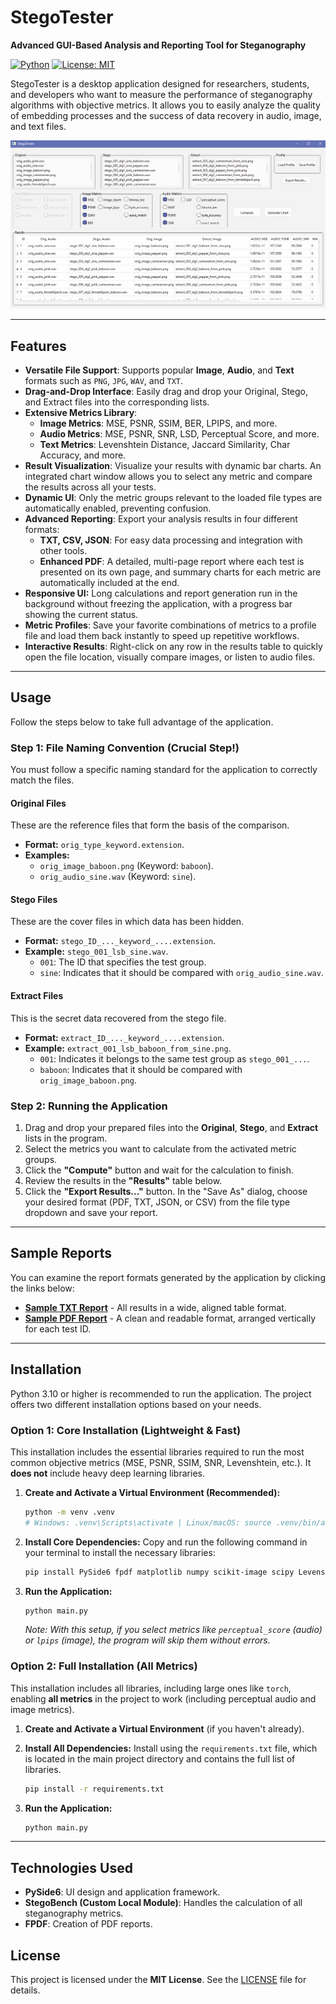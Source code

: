 # StegoTester

**Advanced GUI-Based Analysis and Reporting Tool for Steganography**

[![Python](https://img.shields.io/badge/Python-3.10+-blue.svg)](https://www.python.org/downloads/)
[![License: MIT](https://img.shields.io/badge/License-MIT-yellow.svg)](https://opensource.org/licenses/MIT)

StegoTester is a desktop application designed for researchers, students, and developers who want to measure the performance of steganography algorithms with objective metrics. It allows you to easily analyze the quality of embedding processes and the success of data recovery in audio, image, and text files.

![StegoTester Main Application Screen](assets/main_app.png)

---

## Features

- **Versatile File Support**: Supports popular **Image**, **Audio**, and **Text** formats such as `PNG`, `JPG`, `WAV`, and `TXT`.
- **Drag-and-Drop Interface**: Easily drag and drop your Original, Stego, and Extract files into the corresponding lists.
- **Extensive Metrics Library**:
  - **Image Metrics**: MSE, PSNR, SSIM, BER, LPIPS, and more.
  - **Audio Metrics**: MSE, PSNR, SNR, LSD, Perceptual Score, and more.
  - **Text Metrics**: Levenshtein Distance, Jaccard Similarity, Char Accuracy, and more.
- **Result Visualization**: Visualize your results with dynamic bar charts. An integrated chart window allows you to select any metric and compare the results across all your tests.
- **Dynamic UI**: Only the metric groups relevant to the loaded file types are automatically enabled, preventing confusion.
- **Advanced Reporting**: Export your analysis results in four different formats:
  - **TXT, CSV, JSON**: For easy data processing and integration with other tools.
  - **Enhanced PDF**: A detailed, multi-page report where each test is presented on its own page, and summary charts for each metric are automatically included at the end.
- **Responsive UI:** Long calculations and report generation run in the background without freezing the application, with a progress bar showing the current status.
- **Metric Profiles**: Save your favorite combinations of metrics to a profile file and load them back instantly to speed up repetitive workflows.
- **Interactive Results**: Right-click on any row in the results table to quickly open the file location, visually compare images, or listen to audio files.


---

## Usage

Follow the steps below to take full advantage of the application.

### Step 1: File Naming Convention (Crucial Step!)

You must follow a specific naming standard for the application to correctly match the files.

#### **Original Files**
These are the reference files that form the basis of the comparison.
- **Format:** `orig_type_keyword.extension`.
- **Examples:**
  - `orig_image_baboon.png` (Keyword: `baboon`).
  - `orig_audio_sine.wav` (Keyword: `sine`).

#### **Stego Files**
These are the cover files in which data has been hidden.
- **Format:** `stego_ID_..._keyword_....extension`.
- **Example:** `stego_001_lsb_sine.wav`.
  - `001`: The ID that specifies the test group.
  - `sine`: Indicates that it should be compared with `orig_audio_sine.wav`.

#### **Extract Files**
This is the secret data recovered from the stego file.
- **Format:** `extract_ID_..._keyword_....extension`.
- **Example:** `extract_001_lsb_baboon_from_sine.png`.
  - `001`: Indicates it belongs to the same test group as `stego_001_...`.
  - `baboon`: Indicates that it should be compared with `orig_image_baboon.png`.

### Step 2: Running the Application

1.  Drag and drop your prepared files into the **Original**, **Stego**, and **Extract** lists in the program.
2.  Select the metrics you want to calculate from the activated metric groups.
3.  Click the **"Compute"** button and wait for the calculation to finish.
4.  Review the results in the **"Results"** table below.
5.  Click the **"Export Results..."** button. In the "Save As" dialog, choose your desired format (PDF, TXT, JSON, or CSV) from the file type dropdown and save your report.

---

## Sample Reports

You can examine the report formats generated by the application by clicking the links below:

- **[Sample TXT Report](assets/metrics_20250824_161602.txt)** - All results in a wide, aligned table format.
- **[Sample PDF Report](assets/metrics_20250907_155224.pdf)** - A clean and readable format, arranged vertically for each test ID.

---

## Installation

Python 3.10 or higher is recommended to run the application. The project offers two different installation options based on your needs.

### Option 1: Core Installation (Lightweight & Fast)

This installation includes the essential libraries required to run the most common objective metrics (MSE, PSNR, SSIM, SNR, Levenshtein, etc.). It **does not** include heavy deep learning libraries.

1.  **Create and Activate a Virtual Environment (Recommended):**
    ```bash
    python -m venv .venv
    # Windows: .venv\Scripts\activate | Linux/macOS: source .venv/bin/activate
    ```

2.  **Install Core Dependencies:**
    Copy and run the following command in your terminal to install the necessary libraries:
    ```bash
    pip install PySide6 fpdf matplotlib numpy scikit-image scipy Levenshtein RapidFuzz
    ```

3.  **Run the Application:**
    ```bash
    python main.py
    ```
    *Note: With this setup, if you select metrics like `perceptual_score` (audio) or `lpips` (image), the program will skip them without errors.*


### Option 2: Full Installation (All Metrics)

This installation includes all libraries, including large ones like `torch`, enabling **all metrics** in the project to work (including perceptual audio and image metrics).

1.  **Create and Activate a Virtual Environment** (if you haven't already).

2.  **Install All Dependencies:**
    Install using the `requirements.txt` file, which is located in the main project directory and contains the full list of libraries.
    ```bash
    pip install -r requirements.txt
    ```

3.  **Run the Application:**
    ```bash
    python main.py
    ```

---

## Technologies Used

- **PySide6**: UI design and application framework.
- **StegoBench (Custom Local Module)**: Handles the calculation of all steganography metrics.
- **FPDF**: Creation of PDF reports.

## License

This project is licensed under the **MIT License**. See the [LICENSE](LICENSE) file for details.